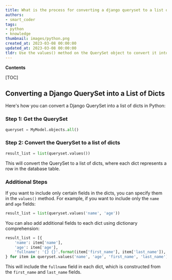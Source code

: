 ```yaml
---
title: What is the process for converting a django queryset to a list of dictionaries?
authors:
- smart_coder
tags:
- python
- knowledge
thumbnail: images/python.png
created_at: 2023-03-08 00:00:00
updated_at: 2023-03-08 00:00:00
tldr: Use the values() method on the QuerySet object to convert it into a list of dictionaries.
---
```


**Contents**

[TOC]

## Converting a Django QuerySet into a List of Dicts

Here's how you can convert a Django QuerySet into a list of dicts in Python:

### Step 1: Get the QuerySet

```python
queryset = MyModel.objects.all()
```

### Step 2: Convert the QuerySet to a list of dicts

```python
result_list = list(queryset.values())
```

This will convert the QuerySet to a list of dicts, where each dict represents a row in the database table.

### Additional Steps

If you want to include only certain fields in the dicts, you can specify them in the `values()` method. For example, if you want to include only the `name` and `age` fields:

```python
result_list = list(queryset.values('name', 'age'))
```

You can also add additional fields to each dict using dictionary comprehension:

```python
result_list = [{
    'name': item['name'],
    'age': item['age'],
    'fullname': '{} {}'.format(item['first_name'], item['last_name']),
} for item in queryset.values('name', 'age', 'first_name', 'last_name')]
```

This will include the `fullname` field in each dict, which is constructed from the `first_name` and `last_name` fields.

